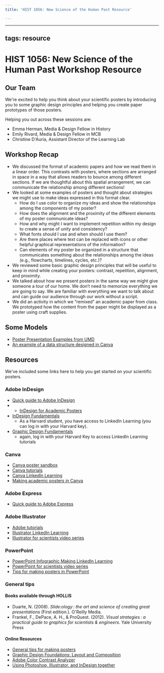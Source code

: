 ```yaml
---
title: 'HIST 1056: New Science of the Human Past Resource'

---
```


---
tags: resource
---

# HIST 1056: New Science of the Human Past Workshop Resource

## Our Team
We're excited to help you think about your scientific posters by introducing you to some graphic design principles and helping you create paper prototypes of those posters.

Helping you out across these sessions are:
* Emma Herman, Media & Design Fellow in History
* Emily Rivard, Media & Design Fellow in MCB
* Christine D'Auria, Assistant Director of the Learning Lab

## Workshop Recap
* We discussed the format of academic papers and how we read them in a linear order. This contrasts with posters, where sections are arranged in space in a way that allows readers to bounce among different sections. If we are thoughtful about this spatial arrangement, we can communicate the relationship among different sections!
* We looked at some examples of posters and thought about strategies we might use to make ideas expressed in this format clear.
    * How do I use color to organize my ideas and show the relationships among the components of my poster?
    * How does the alignment and the proximity of the different elements of my poster communicate ideas?
    * How and why might I want to implement repetition within my design to create a sense of unity and consistency?
    * What fonts should I use and when should I use them?
    * Are there places where text can be replaced with icons or other helpful graphical representations of the information?
    * Can elements of my poster be organized in a structure that communicates something about the relationships among the ideas (e.g., flowcharts, timelines, cycles, etc.)?
* We reviewed some basic graphic design principles that will be useful to keep in mind while creating your posters: contrast, repetition, alignment, and proximity.
* We talked about how we present posters in the same way we might give someone a tour of our home. We don’t need to memorize everything we are going to say. We are familiar with everything we want to talk about and can guide our audience through our work without a script.
* We did an activity in which we “remixed” an academic paper from class. We prototyped how the content from the paper might be displayed as a poster using craft supplies.

## Some Models
* [Poster Presentation Examples from UMD](https://ur.umbc.edu/poster-presentation-examples/)
* [An example of a data structure designed in Canva](https://www.canva.com/design/DAFxcW2uUVk/wfxvC6Yz7UweT8LtGOlGRw/view?utm_content=DAFxcW2uUVk&utm_campaign=designshare&utm_medium=link&utm_source=editor)

## Resources
We've included some links here to help you get started on your scientific posters.

### Adobe InDesign
* [Quick guide to Adobe InDesign](https://hackmd.io/bnBQ3oxgTuWv4QgFz_Nggg?view)
* * [InDesign for Academic Posters](https://mediacommons.psu.edu/support/tutorials/indesign/)
* [InDesign Fundamentals](https://www.linkedin.com/learning/indesign-2023-essential-training/indesign-learn-the-fundamentals?u=2194065)
    * As a Harvard student, you have access to LinkedIn Learning (you can log in with your Harvard key).
* [Graphic Design Fundamentals](https://www.linkedin.com/learning/introduction-to-graphic-design-indesign/introduction-to-graphic-design-using-indesign?u=2194065)
    * again, log in with your Harvard Key to access LinkedIn Learning tutorials

### Canva
* [Canva poster sandbox](https://www.canva.com/design/DAFxz2d2rhQ/RzH8kfmrrQr7OqtQ49gGBQ/edit)
* [Canva tutorials](https://www.canva.com/designschool/tutorials/)
* [Canva LinkedIn Learning](https://www.linkedin.com/learning/learning-canva-2?trk=learning-serp_learning-search-card_search-card&upsellOrderOrigin=default_guest_learning)
* [Making academic posters in Canva](https://www.youtube.com/watch?v=YiO4QPCk7SE)

### Adobe Express
* [Quick guide to Adobe Express](https://hackmd.io/SSVh_jsLRdifnaAIjn6_Wg?view)

### Adobe Illustrator
* [Adobe tutorials](https://helpx.adobe.com/illustrator/tutorials.html)
* [Illustrator LinkedIn Learning](https://www.linkedin.com/learning/illustrator-2022-essential-training?trk=learning-topics_learning-search-card_search-card&upsellOrderOrigin=default_guest_learning)
* [Illustrator for scientists video series](https://www.youtube.com/watch?v=z2bcqyRxFrI&list=PLhKpKEPEAauYIsyjnIN2YXztNo7BrZVxQ)
### PowerPoint
* [PowerPoint Infographic Making LinkedIn Learning](https://www.linkedin.com/learning/powerpoint-creating-an-infographic?trk=learning-serp_learning-search-card_search-card&upsellOrderOrigin=default_guest_learning)
* [PowerPoint for scientists video series](https://www.youtube.com/watch?v=c4tsCXR_B3Y&list=PLaX2vrGncQxhg79Iz5mlXCA22_-HD6hny&index=16)
* [Tips for making posters in PowerPoint](https://www.youtube.com/watch?v=_WnhoIbfcoM)

### General tips
#### Books available through HOLLIS
* Duarte, N. (2008). *Slide:ology : the art and science of creating great presentations* (First edition.). O'Reilly Media.
* Frankel, F., DePace, A. H., & ProQuest. (2012). *Visual strategies : a practical guide to graphics for scientists & engineers.* Yale University Press
#### Online Resources
* [General tips for making posters](https://www.simplifiedsciencepublishing.com/resources/free-research-poster-templates-and-tutorials)
* [Graphic Design Foundations: Layout and Composition](https://www.linkedin.com/learning/graphic-design-foundations-layout-and-composition/introducing-the-foundations-of-layout-and-composition?u=2194065)
* [Adobe Color Contrast Analyzer](https://color.adobe.com/create/color-contrast-analyzer)
* [Using Photoshop, Illustrator, and InDesign together](https://www.linkedin.com/learning/photoshop-illustrator-indesign-powercombo-for-design/using-photoshop-illustrator-and-indesign-together?u=2194065)


